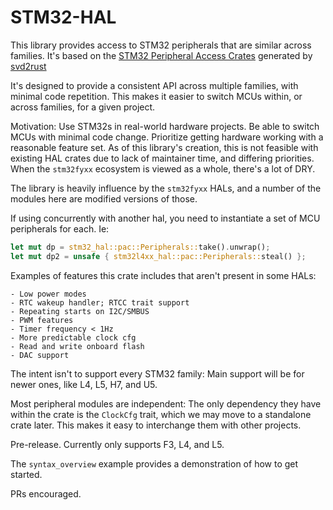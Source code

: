 # STM32-HAL

This library provides access to STM32 peripherals that are similar across
families. It's based on the 
[STM32 Peripheral Access Crates](https://github.com/stm32-rs/stm32-rs) generated by [svd2rust](https://github.com/rust-embedded/svd2rust)

It's designed to provide a consistent API across multiple families, with minimal code repetition.
This makes it easier to switch MCUs within, or across families, for a given project. 

Motivation: Use STM32s in real-world hardware projects. Be able to switch MCUs with
minimal code change. Prioritize getting hardware working with a reasonable feature set.
As of this library's creation, this is not feasible with existing HAL crates due
to lack of maintainer time, and differing priorities. When the `stm32fyxx` ecosystem
is viewed as a whole, there's a lot of DRY.

The library is heavily influence by the `stm32fyxx` HALs, and a number of the modules here are modified 
versions of those.

If using concurrently with another hal, you need to instantiate a set of
MCU peripherals for each. Ie:
```rust
let mut dp = stm32_hal::pac::Peripherals::take().unwrap();
let mut dp2 = unsafe { stm32l4xx_hal::pac::Peripherals::steal() };
```

Examples of features this crate includes that aren't present in some HALs:

    - Low power modes
    - RTC wakeup handler; RTCC trait support
    - Repeating starts on I2C/SMBUS
    - PWM features
    - Timer frequency < 1Hz
    - More predictable clock cfg
    - Read and write onboard flash
    - DAC support
    
The intent isn't to support every STM32 family: Main support will be for newer ones,
like L4, L5, H7, and U5.

Most peripheral modules are independent: The only dependency they have within the crate
is the `ClockCfg` trait, which we may move to a standalone crate later. This makes
it easy to interchange them with other projects.

Pre-release. Currently only supports F3, L4, and L5.

The `syntax_overview` example provides a demonstration of how to get started.

PRs encouraged.